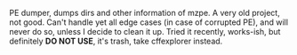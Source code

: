 PE dumper, dumps dirs and other information of mzpe.
A very old project, not good.
Can't handle yet all edge cases (in case of corrupted PE), and will never do so, unless I decide to clean it up.
Tried it recently, works-ish, but definitely **DO NOT USE**, it's trash, take cffexplorer instead.

